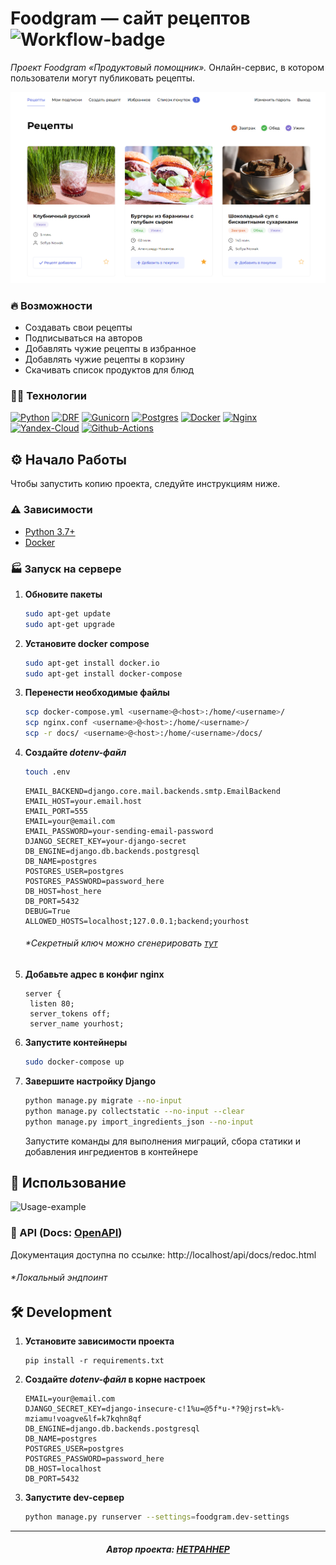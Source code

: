# Foodgram — сайт рецептов ![Workflow-badge]

*Проект Foodgram «Продуктовый помощник».* Онлайн-сервис, в котором пользователи могут 
публиковать рецепты.

![Main page](docs/main-page.png)

### 🔥 Возможности

- Создавать свои рецепты
- Подписываться на авторов
- Добавлять чужие рецепты в избранное
- Добавлять чужие рецепты в корзину
- Скачивать список продуктов для блюд

### 👨‍💻 Технологии

[![Python][Python-badge]][Python-url]
[![DRF][DRF-badge]][DRF-url]
[![Gunicorn][Gunicorn-badge]][Gunicorn-url]
[![Postgres][Postgres-badge]][Postgres-url]
[![Docker][Docker-badge]][Docker-url]
[![Nginx][Nginx-badge]][Nginx-url]
[![Yandex-Cloud][Yandex-Cloud-badge]][Yandex-Cloud-url]
[![Github-Actions][Github-Actions-badge]][Github-Actions-url]

## ⚙ Начало Работы

Чтобы запустить копию проекта, следуйте инструкциям ниже.

### ⚠ Зависимости

- [Python 3.7+][Python-url]
- [Docker][Docker-url]


### 🏭 Запуск на сервере

1. **Обновите пакеты**
   
   ```bash
   sudo apt-get update
   sudo apt-get upgrade
   ```

2. **Установите docker compose**
   
   ```bash
   sudo apt-get install docker.io
   sudo apt-get install docker-compose
   ```

3. **Перенести необходимые файлы**
   
   ```bash
   scp docker-compose.yml <username>@<host>:/home/<username>/
   scp nginx.conf <username>@<host>:/home/<username>/
   scp -r docs/ <username>@<host>:/home/<username>/docs/
   ```

4. **Создайте *dotenv-файл***

   ```bash
   touch .env
   ```

   ```dotenv
   EMAIL_BACKEND=django.core.mail.backends.smtp.EmailBackend
   EMAIL_HOST=your.email.host
   EMAIL_PORT=555
   EMAIL=your@email.com
   EMAIL_PASSWORD=your-sending-email-password
   DJANGO_SECRET_KEY=your-django-secret
   DB_ENGINE=django.db.backends.postgresql
   DB_NAME=postgres
   POSTGRES_USER=postgres
   POSTGRES_PASSWORD=password_here
   DB_HOST=host_here
   DB_PORT=5432
   DEBUG=True
   ALLOWED_HOSTS=localhost;127.0.0.1;backend;yourhost
   ```
   
   ###### **Секретный ключ можно сгенерировать [тут](https://djecrety.ir/)*

5. **Добавьте адрес в конфиг nginx**

   ```nginx
   server {
    listen 80;
    server_tokens off;
    server_name yourhost;
   ```

6. **Запустите контейнеры**

   ```bash
   sudo docker-compose up
   ```
   
7. **Завершите настройку Django**
   
   ```bash
   python manage.py migrate --no-input
   python manage.py collectstatic --no-input --clear
   python manage.py import_ingredients_json --no-input
   ```
   
   Запустите команды для выполнения миграций, сбора статики и
   добавления ингредиентов в контейнере


## 👀 Использование

![Usage-example](docs/demonstration.gif)

### 📖 API (Docs: [OpenAPI](docs/openapi-schema.yml))

Документация доступна по ссылке: http://localhost/api/docs/redoc.html

   ###### **Локальный эндпоинт*

## 🛠 Development

1. **Установите зависимости проекта**

    ```shell
    pip install -r requirements.txt
    ```

2. **Создайте *dotenv-файл* в корне настроек**

    ```dotenv
    EMAIL=your@email.com
    DJANGO_SECRET_KEY=django-insecure-c!1%u=@5f*u-*?9@jrst=k%-mziamu!voagve&lf=k7kqhn8qf
    DB_ENGINE=django.db.backends.postgresql
    DB_NAME=postgres
    POSTGRES_USER=postgres
    POSTGRES_PASSWORD=password_here
    DB_HOST=localhost
    DB_PORT=5432
    ```

3. **Запустите dev-сервер**

    ```bash
    python manage.py runserver --settings=foodgram.dev-settings
    ```
   
---

<h5 align="center">
Автор проекта: <a href="https://github.com/HETPAHHEP">HETPAHHEP</a>
</h5>

<!-- MARKDOWN BADGES & URLs -->
[Python-badge]: https://img.shields.io/badge/Python-4db8ff?style=for-the-badge&logo=python&logoColor=%23ffeb3b

[Python-url]: https://www.python.org/

[Gunicorn-badge]: https://img.shields.io/badge/gunicorn-%298729.svg?style=for-the-badge&logo=gunicorn&logoColor=white

[Gunicorn-url]: https://gunicorn.org/

[Postgres-badge]: https://img.shields.io/badge/postgres-%23316192.svg?style=for-the-badge&logo=postgresql&logoColor=white

[Postgres-url]: https://www.postgresql.org/

[Docker-badge]: https://img.shields.io/badge/docker-%230db7ed.svg?style=for-the-badge&logo=docker&logoColor=white

[Docker-url]: https://www.docker.com/

[Nginx-badge]: https://img.shields.io/badge/nginx-%23009639.svg?style=for-the-badge&logo=nginx&logoColor=white

[Nginx-url]: https://nginx.org

[DRF-badge]: https://img.shields.io/badge/Django_REST-f44336?style=for-the-badge&logo=django

[DRF-url]: https://www.django-rest-framework.org

[Yandex-Cloud-badge]: https://img.shields.io/badge/Yandex_Cloud-white?style=for-the-badge

[Yandex-Cloud-url]: https://cloud.yandex.ru

[Github-Actions-badge]: https://img.shields.io/badge/Github_Actions-%239c27b0?style=for-the-badge&logo=github%20actions&logoColor=white

[Github-Actions-url]: https://github.com/features/actions

[Workflow-badge]: https://img.shields.io/github/actions/workflow/status/HETPAHHEP/foodgram-project-react/foodgram-workflow.yml?style=for-the-badge&logo=github&label=Foodgram%20Workflow
